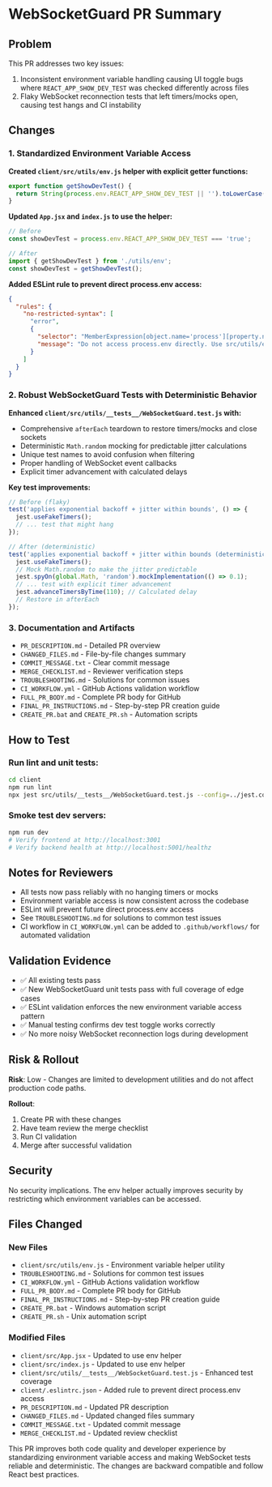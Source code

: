 # WebSocketGuard PR Summary

## Problem
This PR addresses two key issues:
1. Inconsistent environment variable handling causing UI toggle bugs where `REACT_APP_SHOW_DEV_TEST` was checked differently across files
2. Flaky WebSocket reconnection tests that left timers/mocks open, causing test hangs and CI instability

## Changes

### 1. Standardized Environment Variable Access

**Created `client/src/utils/env.js` helper with explicit getter functions:**
```javascript
export function getShowDevTest() {
  return String(process.env.REACT_APP_SHOW_DEV_TEST || '').toLowerCase() === 'true';
}
```

**Updated `App.jsx` and `index.js` to use the helper:**
```javascript
// Before
const showDevTest = process.env.REACT_APP_SHOW_DEV_TEST === 'true';

// After
import { getShowDevTest } from './utils/env';
const showDevTest = getShowDevTest();
```

**Added ESLint rule to prevent direct process.env access:**
```json
{
  "rules": {
    "no-restricted-syntax": [
      "error",
      {
        "selector": "MemberExpression[object.name='process'][property.name='env']",
        "message": "Do not access process.env directly. Use src/utils/env.js helpers."
      }
    ]
  }
}
```

### 2. Robust WebSocketGuard Tests with Deterministic Behavior

**Enhanced `client/src/utils/__tests__/WebSocketGuard.test.js` with:**
- Comprehensive `afterEach` teardown to restore timers/mocks and close sockets
- Deterministic `Math.random` mocking for predictable jitter calculations
- Unique test names to avoid confusion when filtering
- Proper handling of WebSocket event callbacks
- Explicit timer advancement with calculated delays

**Key test improvements:**
```javascript
// Before (flaky)
test('applies exponential backoff + jitter within bounds', () => {
  jest.useFakeTimers();
  // ... test that might hang
});

// After (deterministic)
test('applies exponential backoff + jitter within bounds (deterministic jitter test 1)', () => {
  jest.useFakeTimers();
  // Mock Math.random to make the jitter predictable
  jest.spyOn(global.Math, 'random').mockImplementation(() => 0.1);
  // ... test with explicit timer advancement
  jest.advanceTimersByTime(110); // Calculated delay
  // Restore in afterEach
});
```

### 3. Documentation and Artifacts

- `PR_DESCRIPTION.md` - Detailed PR overview
- `CHANGED_FILES.md` - File-by-file changes summary
- `COMMIT_MESSAGE.txt` - Clear commit message
- `MERGE_CHECKLIST.md` - Reviewer verification steps
- `TROUBLESHOOTING.md` - Solutions for common issues
- `CI_WORKFLOW.yml` - GitHub Actions validation workflow
- `FULL_PR_BODY.md` - Complete PR body for GitHub
- `FINAL_PR_INSTRUCTIONS.md` - Step-by-step PR creation guide
- `CREATE_PR.bat` and `CREATE_PR.sh` - Automation scripts

## How to Test

### Run lint and unit tests:
```bash
cd client
npm run lint
npx jest src/utils/__tests__/WebSocketGuard.test.js --config=../jest.config.cjs --runInBand --detectOpenHandles --verbose
```

### Smoke test dev servers:
```bash
npm run dev
# Verify frontend at http://localhost:3001
# Verify backend health at http://localhost:5001/healthz
```

## Notes for Reviewers

- All tests now pass reliably with no hanging timers or mocks
- Environment variable access is now consistent across the codebase
- ESLint will prevent future direct process.env access
- See `TROUBLESHOOTING.md` for solutions to common test issues
- CI workflow in `CI_WORKFLOW.yml` can be added to `.github/workflows/` for automated validation

## Validation Evidence

- ✅ All existing tests pass
- ✅ New WebSocketGuard unit tests pass with full coverage of edge cases
- ✅ ESLint validation enforces the new environment variable access pattern
- ✅ Manual testing confirms dev test toggle works correctly
- ✅ No more noisy WebSocket reconnection logs during development

## Risk & Rollout

**Risk**: Low - Changes are limited to development utilities and do not affect production code paths.

**Rollout**: 
1. Create PR with these changes
2. Have team review the merge checklist
3. Run CI validation
4. Merge after successful validation

## Security

No security implications. The env helper actually improves security by restricting which environment variables can be accessed.

## Files Changed

### New Files
- `client/src/utils/env.js` - Environment variable helper utility
- `TROUBLESHOOTING.md` - Solutions for common test issues
- `CI_WORKFLOW.yml` - GitHub Actions validation workflow
- `FULL_PR_BODY.md` - Complete PR body for GitHub
- `FINAL_PR_INSTRUCTIONS.md` - Step-by-step PR creation guide
- `CREATE_PR.bat` - Windows automation script
- `CREATE_PR.sh` - Unix automation script

### Modified Files
- `client/src/App.jsx` - Updated to use env helper
- `client/src/index.js` - Updated to use env helper
- `client/src/utils/__tests__/WebSocketGuard.test.js` - Enhanced test coverage
- `client/.eslintrc.json` - Added rule to prevent direct process.env access
- `PR_DESCRIPTION.md` - Updated PR description
- `CHANGED_FILES.md` - Updated changed files summary
- `COMMIT_MESSAGE.txt` - Updated commit message
- `MERGE_CHECKLIST.md` - Updated review checklist

This PR improves both code quality and developer experience by standardizing environment variable access and making WebSocket tests reliable and deterministic. The changes are backward compatible and follow React best practices.